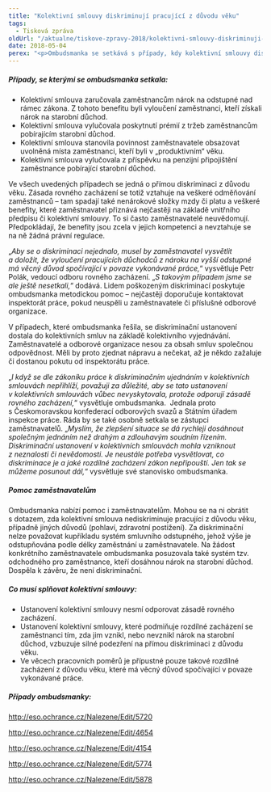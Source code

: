 ```yaml
---
title: "Kolektivní smlouvy diskriminují pracující z důvodu věku"
tags:
  - Tisková zpráva
oldUrl: "/aktualne/tiskove-zpravy-2018/kolektivni-smlouvy-diskriminuji-pracujici-z-duvodu-veku"
date: 2018-05-04
perex: "<p>Ombudsmanka se setkává s případy, kdy kolektivní smlouvy diskriminují pracující z důvodu věku. Obvykle se jedná o situace, kdy je se zaměstnanci zacházeno rozdílně, protože získali nárok na starobní důchod. V této situaci pak přicházejí o benefity, které jsou poskytovány jejich mladším spolupracovníkům. Pokud však takové zacházení nemá věcný důvod spočívající v povaze vykonávané práce, jedná se o přímou diskriminaci z důvodu věku. Lidé se mohou obrátit na soud či inspekci práce.</p>"
---
```


<!-- imported from the old website -->

<h5>Případy, se kterými se ombudsmanka setkala:</h5> <p></p><ul><li>Kolektivní smlouva zaručovala zaměstnancům nárok na odstupné nad rámec zákona. Z tohoto benefitu byli vyloučení zaměstnanci, kteří získali nárok na starobní důchod.</li><li>Kolektivní smlouva vylučovala poskytnutí prémií z tržeb zaměstnancům pobírajícím starobní důchod.</li><li>Kolektivní smlouva stanovila povinnost zaměstnavatele obsazovat uvolněná místa zaměstnanci, kteří byli v „produktivním“ věku.</li><li>Kolektivní smlouva vylučovala z příspěvku na penzijní připojištění zaměstnance pobírající starobní důchod.</li></ul><p></p> <p>Ve všech uvedených případech se jedná o přímou diskriminaci z důvodu věku. Zásada rovného zacházení se totiž vztahuje na veškeré odměňování zaměstnanců – tam spadají také nenárokové složky mzdy či platu a veškeré benefity, které zaměstnavatel přiznává nejčastěji na základě vnitřního předpisu či kolektivní smlouvy. To si často zaměstnavatelé neuvědomují. Předpokládají, že benefity jsou zcela v jejich kompetenci a nevztahuje se na ně žádná právní regulace.</p> <p>„<i>Aby se o diskriminaci nejednalo, musel by zaměstnavatel vysvětlit a doložit, že vyloučení pracujících důchodců z nároku na vyšší odstupné má věcný důvod spočívající v povaze vykonávané práce,</i>“ vysvětluje Petr Polák, vedoucí odboru rovného zacházení. „<i>S takovým případem jsme se ale ještě nesetkali,</i>“ dodává. Lidem poškozeným diskriminací poskytuje ombudsmanka metodickou pomoc – nejčastěji doporučuje kontaktovat inspektorát práce, pokud neuspěli u zaměstnavatele či příslušné odborové organizace.</p> <p>V případech, které ombudsmanka řešila, se diskriminační ustanovení dostala do kolektivních smluv na základě kolektivního vyjednávání. Zaměstnavatelé a odborové organizace nesou za obsah smluv společnou odpovědnost. Měli by proto zjednat nápravu a nečekat, až je někdo zažaluje či dostanou pokutu od inspektorátu práce. </p> <p>„<i>I když se dle zákoníku práce k diskriminačním ujednáním v kolektivních smlouvách nepřihlíží, považuji za důležité, aby se tato ustanovení v kolektivních smlouvách vůbec nevyskytovala, protože odporují zásadě rovného zacházení,</i>“ vysvětluje ombudsmanka.  Jednala proto s Českomoravskou konfederací odborových svazů a Státním úřadem inspekce práce. Ráda by se také osobně setkala se zástupci zaměstnavatelů. „<i>Myslím, že zlepšení situace se dá rychleji dosáhnout společným jednáním než drahým a zdlouhavým soudním řízením. Diskriminační ustanovení v kolektivních smlouvách mohla vzniknout z neznalosti či nevědomosti. Je neustále potřeba vysvětlovat, co diskriminace je a jaké rozdílné zacházení zákon nepřipouští. Jen tak se můžeme posunout dál,</i>“ vysvětluje své stanovisko ombudsmanka.</p> <h5>Pomoc zaměstnavatelům</h5> <p>Ombudsmanka nabízí pomoc i zaměstnavatelům. Mohou se na ni obrátit s dotazem, zda kolektivní smlouva nediskriminuje pracující z důvodu věku, případně jiných důvodů (pohlaví, zdravotní postižení). Za diskriminační nelze považovat kupříkladu systém smluvního odstupného, jehož výše je odstupňována podle délky zaměstnání u zaměstnavatele. Na žádost konkrétního zaměstnavatele ombudsmanka posuzovala také systém tzv. odchodného pro zaměstnance, kteří dosáhnou nárok na starobní důchod. Dospěla k závěru, že není diskriminační.</p> <h5>Co musí splňovat kolektivní smlouvy:</h5> <p></p><ul><li>Ustanovení kolektivní smlouvy nesmí odporovat zásadě rovného zacházení.</li><li>Ustanovení kolektivní smlouvy, které podmiňuje rozdílné zacházení se zaměstnanci tím, zda jim vznikl, nebo nevznikl nárok na starobní důchod, vzbuzuje silné podezření na přímou diskriminaci z důvodu věku.</li><li>Ve věcech pracovních poměrů je přípustné pouze takové rozdílné zacházení z důvodu věku, které má věcný důvod spočívající v povaze vykonávané práce.</li></ul> <h5>Případy ombudsmanky:</h5> <p><a title="Otevření do nového okna" href="http://eso.ochrance.cz/Nalezene/Edit/5720" target="_blank">http://eso.ochrance.cz/Nalezene/Edit/5720</a> </p> <p><a title="Otevření do nového okna" href="http://eso.ochrance.cz/Nalezene/Edit/4654" target="_blank">http://eso.ochrance.cz/Nalezene/Edit/4654</a> </p> <p><a title="Otevření do nového okna" href="http://eso.ochrance.cz/Nalezene/Edit/4154" target="_blank">http://eso.ochrance.cz/Nalezene/Edit/4154</a> </p> <p><a title="Otevření do nového okna" href="http://eso.ochrance.cz/Nalezene/Edit/5774" target="_blank">http://eso.ochrance.cz/Nalezene/Edit/5774</a> </p> <p><a title="Otevření do nového okna" href="http://eso.ochrance.cz/Nalezene/Edit/5878" target="_blank">http://eso.ochrance.cz/Nalezene/Edit/5878</a> </p><br />
